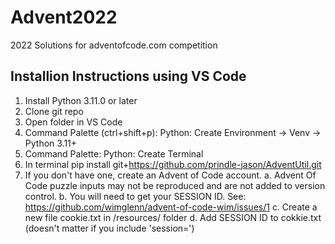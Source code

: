 # Advent2022
2022 Solutions for adventofcode.com competition

## Installion Instructions using VS Code
1. Install Python 3.11.0 or later
2. Clone git repo
3. Open folder in VS Code
4. Command Palette (ctrl+shift+p):      Python: Create Environment -> Venv ->  Python 3.11+
5. Command Palette:                     Python: Create Terminal
6. In terminal
    pip install git+https://github.com/prindle-jason/AdventUtil.git
7. If you don't have one, create an Advent of Code account.
    a. Advent Of Code puzzle inputs may not be reproduced and are not added to version control.
    b. You will need to get your SESSION ID.  See: https://github.com/wimglenn/advent-of-code-wim/issues/1
    c. Create a new file cookie.txt in /resources/ folder
    d. Add SESSION ID to cokkie.txt (doesn't matter if you include 'session=')